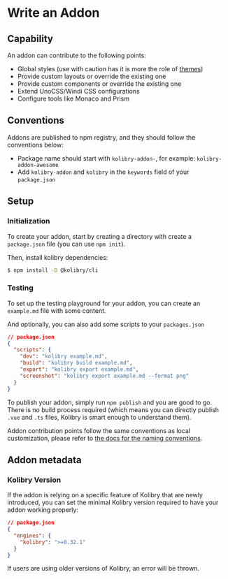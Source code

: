 # Write an Addon

## Capability

An addon can contribute to the following points:

- Global styles (use with caution has it is more the role of [themes](/themes/use))
- Provide custom layouts or override the existing one
- Provide custom components or override the existing one
- Extend UnoCSS/Windi CSS configurations
- Configure tools like Monaco and Prism

## Conventions

Addons are published to npm registry, and they should follow the conventions below:

- Package name should start with `kolibry-addon-`, for example: `kolibry-addon-awesome`
- Add `kolibry-addon` and `kolibry` in the `keywords` field of your `package.json`

## Setup

### Initialization

To create your addon, start by creating a directory with create a `package.json` file (you can use `npm init`).

Then, install kolibry dependencies:

```bash
$ npm install -D @kolibry/cli
```

### Testing

To set up the testing playground for your addon, you can create an `example.md` file with some content.

And optionally, you can also add some scripts to your `packages.json`

```json
// package.json
{
  "scripts": {
    "dev": "kolibry example.md",
    "build": "kolibry build example.md",
    "export": "kolibry export example.md",
    "screenshot": "kolibry export example.md --format png"
  }
}
```

To publish your addon, simply run `npm publish` and you are good to go. There is no build process required (which means you can directly publish `.vue` and `.ts` files, Kolibry is smart enough to understand them).

Addon contribution points follow the same conventions as local customization, please refer to [the docs for the naming conventions](/custom/). 

## Addon metadata

### Kolibry Version

If the addon is relying on a specific feature of Kolibry that are newly introduced, you can set the minimal Kolibry version required to have your addon working properly:

```json
// package.json
{
  "engines": {
    "kolibry": ">=0.32.1"
  }
}
```

If users are using older versions of Kolibry, an error will be thrown.
